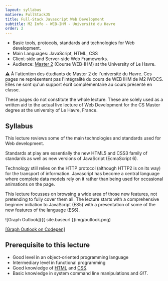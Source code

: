 ```yaml
---
layout: syllabus
matiere: FullStackJS
title: Full-Stack Javascript Web Development
subtitle: M2 Info - WEB-IHM - Université du Havre
order: 2
---
```


- Basic tools, protocols, standards and technologies for Web development.
- Main Languages: JavaScript, HTML, CSS
- Client-side and Server-side Web Frameworks.
- Audience: [Master 2](https://www.univ-lehavre.fr/spip.php?formation22) (Course WEB-IHM) at the University of Le Havre.

:warning: À l'attention des étudiants de Master 2 de l'université du Havre. Ces pages ne représentent pas l'intégralité du cours de WEB IHM de M2 iWOCS. Elles ne sont qu'un support écrit complémentaire au cours présenté en classe.

These pages do not constitute the whole lecture. These are solely used as a written aid to the actual live lecture of Web Development for the CS Master degree at the university of Le Havre, France.

## Syllabus

This lecture reviews some of the main technologies and standards used for Web development.

Standards at play are essentially the new HTML5 and CSS3 family of standards as well as new versions of JavaScript (EcmaScript 6).

Technology still relies on the HTTP protocol (although HTTP2 is on its way) for the transport of information. Javascript has become a central language where complete data models rely on it rather than being used for occasional animations on the page.

This lecture focusses on browsing a wide area of those new features, not pretending to fully cover them all. The lecture starts with a comprehensive beginner initiation to JavaScript (ES5) with a presentation of some of the new features of the language (ES6).

![Graph Outlook]({{ site.baseurl }}img/outlook.png)

[[Graph Outlook on Codepen]](http://codepen.io/pigne/pen/meyVvz)

## Prerequisite to this lecture

- Good level in an object-oriented programming language
- Intermediary level in functional programming
- Good knowledge of [HTML](https://developer.mozilla.org/en-US/Learn/HTML) and [CSS](https://developer.mozilla.org/en-US/Learn/CSS).
- Basic knowledge in system command line manipulations and *GIT*.